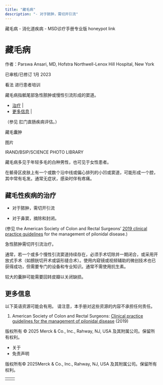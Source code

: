 ```yaml
---
title: "藏毛病"
description: "- 对于脓肿，需切开引流"
---
```


﻿藏毛病 \- 消化道疾病 \- MSD诊疗手册专业版 honeypot link

# 藏毛病

作者：Parswa Ansari, MD, Hofstra Northwell-Lenox Hill Hospital, New York

已审核/已修订 1月 2023

看法 进行患者培训

藏毛病指骶尾部急性脓肿或慢性引流形成的窦道。

- [治疗](#治疗_v75345387_zh) \|
- [更多信息](#更多信息_v45395629_zh) \|

（参见 肛门直肠疾病评估。）

藏毛囊肿



图片

IRAND/BSIP/SCIENCE PHOTO LIBRARY

藏毛病多见于年轻多毛的白种男性，也可见于女性患者。

在骶骨区皮肤上有一个或数个沿中线或偏心排列的小凹或窦道，可能形成一个腔，其中常有毛发。通常无症状，感染时伴有疼痛。

## 藏毛性疾病的治疗

- 对于脓肿，需切开引流

- 对于鼻窦，摘除和封闭。


(参见 the American Society of Colon and Rectal Surgeons’ [2019 clinical practice guidelines](https://fascrs.org/ascrs/media/files/downloads/Clinical%20Practice%20Guidelines/the-american-society-of-colon-practical-guideline-sinus-pilonidalis.pdf) for the management of pilonidal disease.)

急性脓肿需切开引流治疗。

通常，若一个或多个慢性引流窦道持续存在，必须手术切除并一期闭合，或采用开放式手术（如膀胱切开术或袋形缝合术）。使用内窥镜或视频辅助的微创技术也已获得成功，但需要专门的设备和专业知识。通常不需使用抗生素。

较大的囊肿可能需要回转皮瓣以关闭缺损。

## 更多信息

以下英语资源可能会有用。 请注意，本手册对这些资源的内容不承担任何责任。

1. American Society of Colon and Rectal Surgeons: [Clinical practice guidelines for the management of pilonidal disease](https://fascrs.org/ascrs/media/files/downloads/Clinical%20Practice%20Guidelines/the-american-society-of-colon-practical-guideline-sinus-pilonidalis.pdf) (2019)




版权所有 © 2025
Merck & Co., Inc., Rahway, NJ, USA 及其附属公司。保留所有权利。

- 关于
- 免责声明

版权所有© 2025Merck & Co., Inc., Rahway, NJ, USA 及其附属公司。保留所有权利。

|     |     |
| --- | --- |
|  |  |